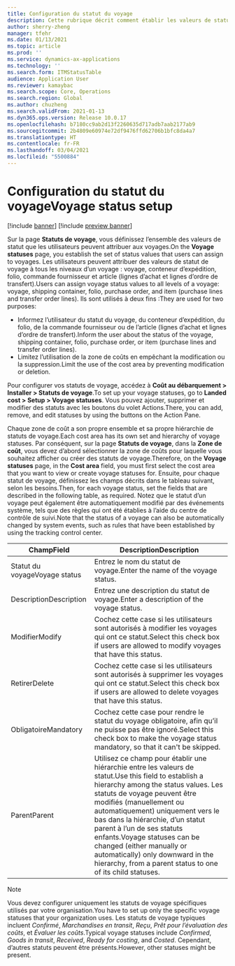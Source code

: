 ```yaml
---
title: Configuration du statut du voyage
description: Cette rubrique décrit comment établir les valeurs de statut que les utilisateurs peuvent attribuer aux voyages.
author: sherry-zheng
manager: tfehr
ms.date: 01/13/2021
ms.topic: article
ms.prod: ''
ms.service: dynamics-ax-applications
ms.technology: ''
ms.search.form: ITMStatusTable
audience: Application User
ms.reviewer: kamaybac
ms.search.scope: Core, Operations
ms.search.region: Global
ms.author: chuzheng
ms.search.validFrom: 2021-01-13
ms.dyn365.ops.version: Release 10.0.17
ms.openlocfilehash: b7180cc9ab2d13f2260635d717adb7aab2177ab9
ms.sourcegitcommit: 2b4809e60974e72df9476ffd62706b1bfc8da4a7
ms.translationtype: HT
ms.contentlocale: fr-FR
ms.lasthandoff: 03/04/2021
ms.locfileid: "5500884"
---
```

# <a name="voyage-status-setup"></a><span data-ttu-id="70bfe-103">Configuration du statut du voyage</span><span class="sxs-lookup"><span data-stu-id="70bfe-103">Voyage status setup</span></span>

[!include [banner](../../includes/banner.md)]
[!include [preview banner](../includes/preview-banner.md)]

<span data-ttu-id="70bfe-104">Sur la page **Statuts de voyage**, vous définissez l’ensemble des valeurs de statut que les utilisateurs peuvent attribuer aux voyages.</span><span class="sxs-lookup"><span data-stu-id="70bfe-104">On the **Voyage statuses** page, you establish the set of status values that users can assign to voyages.</span></span> <span data-ttu-id="70bfe-105">Les utilisateurs peuvent attribuer des valeurs de statut de voyage à tous les niveaux d’un voyage : voyage, conteneur d’expédition, folio, commande fournisseur et article (lignes d’achat et lignes d’ordre de transfert).</span><span class="sxs-lookup"><span data-stu-id="70bfe-105">Users can assign voyage status values to all levels of a voyage: voyage, shipping container, folio, purchase order, and item (purchase lines and transfer order lines).</span></span> <span data-ttu-id="70bfe-106">Ils sont utilisés à deux fins :</span><span class="sxs-lookup"><span data-stu-id="70bfe-106">They are used for two purposes:</span></span>

- <span data-ttu-id="70bfe-107">Informez l’utilisateur du statut du voyage, du conteneur d’expédition, du folio, de la commande fournisseur ou de l’article (lignes d’achat et lignes d’ordre de transfert).</span><span class="sxs-lookup"><span data-stu-id="70bfe-107">Inform the user about the status of the voyage, shipping container, folio, purchase order, or item (purchase lines and transfer order lines).</span></span>
- <span data-ttu-id="70bfe-108">Limitez l’utilisation de la zone de coûts en empêchant la modification ou la suppression.</span><span class="sxs-lookup"><span data-stu-id="70bfe-108">Limit the use of the cost area by preventing modification or deletion.</span></span>

<span data-ttu-id="70bfe-109">Pour configurer vos statuts de voyage, accédez à **Coût au débarquement \> Installer \> Statuts de voyage**.</span><span class="sxs-lookup"><span data-stu-id="70bfe-109">To set up your voyage statuses, go to **Landed cost \> Setup \> Voyage statuses**.</span></span> <span data-ttu-id="70bfe-110">Vous pouvez ajouter, supprimer et modifier des statuts avec les boutons du volet Actions.</span><span class="sxs-lookup"><span data-stu-id="70bfe-110">There, you can add, remove, and edit statuses by using the buttons on the Action Pane.</span></span>

<span data-ttu-id="70bfe-111">Chaque zone de coût a son propre ensemble et sa propre hiérarchie de statuts de voyage.</span><span class="sxs-lookup"><span data-stu-id="70bfe-111">Each cost area has its own set and hierarchy of voyage statuses.</span></span> <span data-ttu-id="70bfe-112">Par conséquent, sur la page **Statuts de voyage**, dans la **Zone de coût**, vous devez d’abord sélectionner la zone de coûts pour laquelle vous souhaitez afficher ou créer des statuts de voyage.</span><span class="sxs-lookup"><span data-stu-id="70bfe-112">Therefore, on the **Voyage statuses** page, in the **Cost area** field, you must first select the cost area that you want to view or create voyage statuses for.</span></span> <span data-ttu-id="70bfe-113">Ensuite, pour chaque statut de voyage, définissez les champs décrits dans le tableau suivant, selon les besoins.</span><span class="sxs-lookup"><span data-stu-id="70bfe-113">Then, for each voyage status, set the fields that are described in the following table, as required.</span></span> <span data-ttu-id="70bfe-114">Notez que le statut d’un voyage peut également être automatiquement modifié par des événements système, tels que des règles qui ont été établies à l’aide du centre de contrôle de suivi.</span><span class="sxs-lookup"><span data-stu-id="70bfe-114">Note that the status of a voyage can also be automatically changed by system events, such as rules that have been established by using the tracking control center.</span></span>

| <span data-ttu-id="70bfe-115">Champ</span><span class="sxs-lookup"><span data-stu-id="70bfe-115">Field</span></span> | <span data-ttu-id="70bfe-116">Description</span><span class="sxs-lookup"><span data-stu-id="70bfe-116">Description</span></span> |
|---|---|
| <span data-ttu-id="70bfe-117">Statut du voyage</span><span class="sxs-lookup"><span data-stu-id="70bfe-117">Voyage status</span></span> | <span data-ttu-id="70bfe-118">Entrez le nom du statut de voyage.</span><span class="sxs-lookup"><span data-stu-id="70bfe-118">Enter the name of the voyage status.</span></span> |
| <span data-ttu-id="70bfe-119">Description</span><span class="sxs-lookup"><span data-stu-id="70bfe-119">Description</span></span> | <span data-ttu-id="70bfe-120">Entrez une description du statut de voyage.</span><span class="sxs-lookup"><span data-stu-id="70bfe-120">Enter a description of the voyage status.</span></span> |
| <span data-ttu-id="70bfe-121">Modifier</span><span class="sxs-lookup"><span data-stu-id="70bfe-121">Modify</span></span> | <span data-ttu-id="70bfe-122">Cochez cette case si les utilisateurs sont autorisés à modifier les voyages qui ont ce statut.</span><span class="sxs-lookup"><span data-stu-id="70bfe-122">Select this check box if users are allowed to modify voyages that have this status.</span></span> |
| <span data-ttu-id="70bfe-123">Retirer</span><span class="sxs-lookup"><span data-stu-id="70bfe-123">Delete</span></span> | <span data-ttu-id="70bfe-124">Cochez cette case si les utilisateurs sont autorisés à supprimer les voyages qui ont ce statut.</span><span class="sxs-lookup"><span data-stu-id="70bfe-124">Select this check box if users are allowed to delete voyages that have this status.</span></span> |
| <span data-ttu-id="70bfe-125">Obligatoire</span><span class="sxs-lookup"><span data-stu-id="70bfe-125">Mandatory</span></span> | <span data-ttu-id="70bfe-126">Cochez cette case pour rendre le statut du voyage obligatoire, afin qu’il ne puisse pas être ignoré.</span><span class="sxs-lookup"><span data-stu-id="70bfe-126">Select this check box to make the voyage status mandatory, so that it can't be skipped.</span></span> |
| <span data-ttu-id="70bfe-127">Parent</span><span class="sxs-lookup"><span data-stu-id="70bfe-127">Parent</span></span> | <span data-ttu-id="70bfe-128">Utilisez ce champ pour établir une hiérarchie entre les valeurs de statut.</span><span class="sxs-lookup"><span data-stu-id="70bfe-128">Use this field to establish a hierarchy among the status values.</span></span> <span data-ttu-id="70bfe-129">Les statuts de voyage peuvent être modifiés (manuellement ou automatiquement) uniquement vers le bas dans la hiérarchie, d’un statut parent à l’un de ses statuts enfants.</span><span class="sxs-lookup"><span data-stu-id="70bfe-129">Voyage statuses can be changed (either manually or automatically) only downward in the hierarchy, from a parent status to one of its child statuses.</span></span>

> [!NOTE]
> <span data-ttu-id="70bfe-130">Vous devez configurer uniquement les statuts de voyage spécifiques utilisés par votre organisation.</span><span class="sxs-lookup"><span data-stu-id="70bfe-130">You have to set up only the specific voyage statuses that your organization uses.</span></span> <span data-ttu-id="70bfe-131">Les statuts de voyage typiques incluent *Confirmé*, *Marchandises en transit*, *Reçu*, *Prêt pour l’évaluation des coûts*, et *Évaluer les coûts*.</span><span class="sxs-lookup"><span data-stu-id="70bfe-131">Typical voyage statuses include *Confirmed*, *Goods in transit*, *Received*, *Ready for costing*, and *Costed*.</span></span> <span data-ttu-id="70bfe-132">Cependant, d’autres statuts peuvent être présents.</span><span class="sxs-lookup"><span data-stu-id="70bfe-132">However, other statuses might be present.</span></span>
